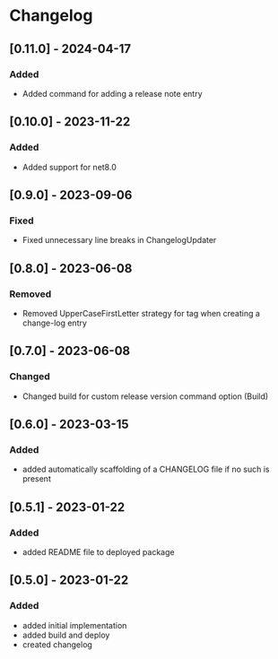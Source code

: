 # Changelog

## [0.11.0] - 2024-04-17

### Added

- Added command for adding a release note entry

## [0.10.0] - 2023-11-22

### Added

- Added support for net8.0

## [0.9.0] - 2023-09-06

### Fixed

- Fixed unnecessary line breaks in ChangelogUpdater

## [0.8.0] - 2023-06-08

### Removed

- Removed UpperCaseFirstLetter strategy for tag when creating a change-log entry

## [0.7.0] - 2023-06-08

### Changed

- Changed build for custom release version command option (Build)

## [0.6.0] - 2023-03-15

### Added

- added automatically scaffolding of a CHANGELOG file if no such is present

## [0.5.1] - 2023-01-22

### Added

- added README file to deployed package

## [0.5.0] - 2023-01-22

### Added

- added initial implementation
- added build and deploy
- created changelog
